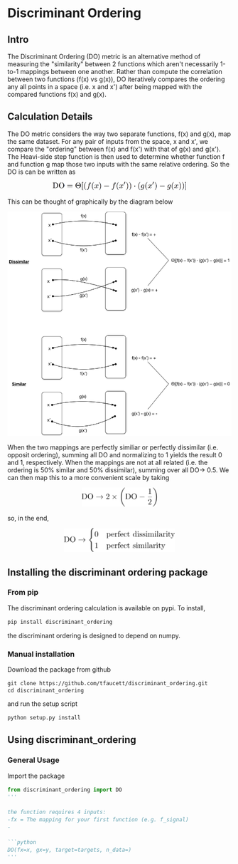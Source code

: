 # Discriminant Ordering

## Intro

The Discriminant Ordering (DO) metric is an alternative method of measuring the "similarity" between 2 functions which aren't necessarily 1-to-1 mappings between one another. Rather than compute the correlation between two functions (f(x) vs g(x)), DO iteratively compares the ordering any all points in a space (i.e. x and x') after being mapped with the compared functions f(x) and g(x).

## Calculation Details

The DO metric considers the way two separate functions, f(x) and g(x), map the same dataset. For any pair of inputs from the space, x and x', we compare the "ordering" between f(x) and f(x') with that of g(x) and g(x'). The Heavi-side step function is then used to determine whether function f and function g map those two inputs with the same relative ordering. So the DO is can be written as

<p align="center"><img src="images/DO_equation.png" alt="DO" width="300px"/></p>

This can be thought of graphically by the diagram below

<p align="center"><img src="images/DO_calc_example.png" alt="DO_calc_example" width="600px"/></p>

When the two mappings are perfectly similiar or perfectly dissimilar (i.e. opposit ordering), summing all DO and normalizing to 1 yields the result 0 and 1, respectively. When the mappings are not at all related (i.e. the ordering is 50% similar and 50% dissimilar), summing over all DO-> 0.5. We can then map this to a more convenient scale by taking

<p align="center"><img src="images/DO_norm.pdf" alt="DO_norm" width="170px"/></p>

so, in the end,

<p align="center"><img src="images/DO_legend.pdf" alt="DO_legend" width="250px"/></p>

## Installing the discriminant ordering package

### From pip

The discriminant ordering calculation is available on pypi. To install,

```python
pip install discriminant_ordering
```

the discriminant ordering is designed to depend on numpy.

### Manual installation

Download the package from github

```
git clone https://github.com/tfaucett/discriminant_ordering.git
cd discriminant_ordering
```

and run the setup script

```python
python setup.py install
```

## Using discriminant_ordering

### General Usage

Import the package

```python
from discriminant_ordering import DO
'''

the function requires 4 inputs:
-fx = The mapping for your first function (e.g. f_signal)
-

```python
DO(fx=x, gx=y, target=targets, n_data=)
'''